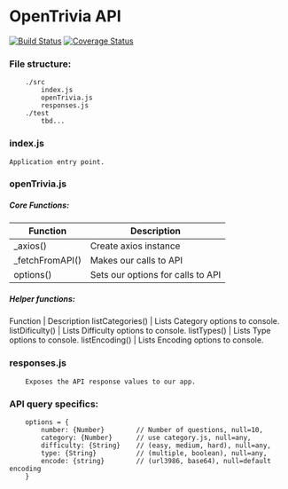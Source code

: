 OpenTrivia API
===============

[![Build Status](https://travis-ci.org/sbardian/openTriviaAPI.svg?branch=dev)](https://travis-ci.org/sbardian/openTriviaAPI) [![Coverage Status](https://coveralls.io/repos/github/sbardian/openTriviaAPI/badge.svg?branch=dev)](https://coveralls.io/github/sbardian/openTriviaAPI?branch=dev)

### File structure: 
```
    ./src
        index.js
        openTrivia.js
        responses.js
    ./test
        tbd...
```

### index.js
    Application entry point. 

### openTrivia.js
##### Core Functions: 
 Function | Description 
  --- | ---
_axios()  | Create axios instance
_fetchFromAPI() | Makes our calls to API 
options() | Sets our options for calls to API

##### Helper functions:
 Function | Description
 listCategories() | Lists Category options to console.
 listDificulty()  | Lists Difficulty options to console.
 listTypes()      | Lists Type options to console.
 listEncoding()   | Lists Encoding options to console.

### responses.js
```
    Exposes the API response values to our app.
```


### API query specifics: 
```
    options = {
        number: {Number}        // Number of questions, null=10,
        category: {Number}      // use category.js, null=any,
        difficulty: {String}    // (easy, medium, hard), null=any,
        type: {String}          // (multiple, boolean), null=any,
        encode: {string}        // (url3986, base64), null=default encoding
    }
```